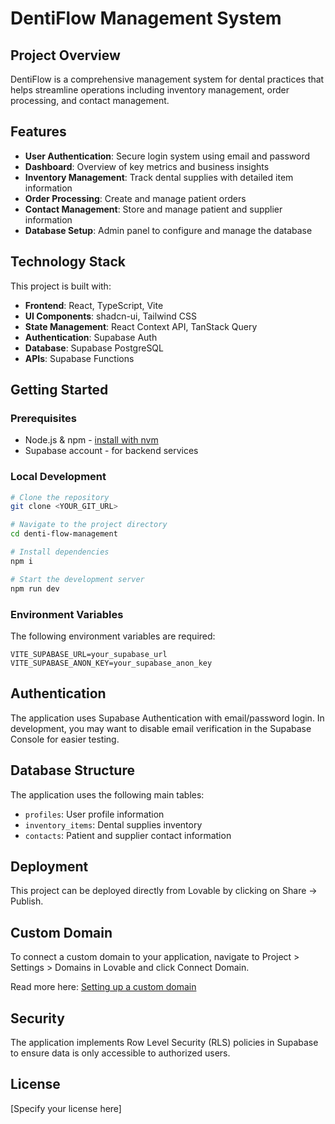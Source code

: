
# DentiFlow Management System

## Project Overview

DentiFlow is a comprehensive management system for dental practices that helps streamline operations including inventory management, order processing, and contact management.

## Features

- **User Authentication**: Secure login system using email and password
- **Dashboard**: Overview of key metrics and business insights
- **Inventory Management**: Track dental supplies with detailed item information
- **Order Processing**: Create and manage patient orders
- **Contact Management**: Store and manage patient and supplier information
- **Database Setup**: Admin panel to configure and manage the database

## Technology Stack

This project is built with:

- **Frontend**: React, TypeScript, Vite
- **UI Components**: shadcn-ui, Tailwind CSS
- **State Management**: React Context API, TanStack Query
- **Authentication**: Supabase Auth
- **Database**: Supabase PostgreSQL
- **APIs**: Supabase Functions

## Getting Started

### Prerequisites

- Node.js & npm - [install with nvm](https://github.com/nvm-sh/nvm#installing-and-updating)
- Supabase account - for backend services

### Local Development

```sh
# Clone the repository
git clone <YOUR_GIT_URL>

# Navigate to the project directory
cd denti-flow-management

# Install dependencies
npm i

# Start the development server
npm run dev
```

### Environment Variables

The following environment variables are required:

```
VITE_SUPABASE_URL=your_supabase_url
VITE_SUPABASE_ANON_KEY=your_supabase_anon_key
```

## Authentication

The application uses Supabase Authentication with email/password login. In development, you may want to disable email verification in the Supabase Console for easier testing.

## Database Structure

The application uses the following main tables:

- `profiles`: User profile information
- `inventory_items`: Dental supplies inventory
- `contacts`: Patient and supplier contact information

## Deployment

This project can be deployed directly from Lovable by clicking on Share -> Publish.

## Custom Domain

To connect a custom domain to your application, navigate to Project > Settings > Domains in Lovable and click Connect Domain.

Read more here: [Setting up a custom domain](https://docs.lovable.dev/tips-tricks/custom-domain#step-by-step-guide)

## Security

The application implements Row Level Security (RLS) policies in Supabase to ensure data is only accessible to authorized users.

## License

[Specify your license here]

